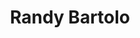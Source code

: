 ---
title: "Randy Bartolo"
image: "images/team/Randy-b.jpg"
jobtitle: "Ayudante - Curso Mecatrónica"
category: estudiante
promoted: false
email: "randybartolocastaneda@gmail.com"
weight: 11
---